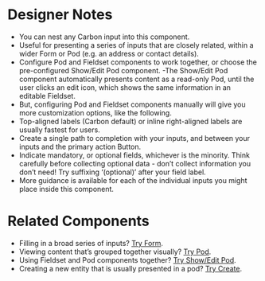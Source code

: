 # Designer Notes
- You can nest any Carbon input into this component.
- Useful for presenting a series of inputs that are closely related, within a wider Form or Pod (e.g. an address or contact details).
- Configure Pod and Fieldset components to work together, or choose the pre-configured Show/Edit Pod component.
 -The Show/Edit Pod component automatically presents content as a read-only Pod, until the user clicks an edit icon, which shows the same information in an editable Fieldset.
- But, configuring Pod and Fieldset components manually will give you more customization options, like the following.
- Top-aligned labels (Carbon default) or inline right-aligned labels are usually fastest for users.
- Create a single path to completion with your inputs, and between your inputs and the primary action Button.
- Indicate mandatory, or optional fields, whichever is the minority. Think carefully before collecting optional data - don’t collect information you don’t need! Try suffixing ‘(optional)’ after your field label.
- More guidance is available for each of the individual inputs you might place inside this component.

# Related Components
- Filling in a broad series of inputs? [Try Form](/components/form "Form").
- Viewing content that’s grouped together visually? [Try Pod](/components/pod "Pod").
- Using Fieldset and Pod components together? [Try Show/Edit Pod](/components/show-edit-pod "Show/Edit Pod").
- Creating a new entity that is usually presented in a pod? [Try Create](/components/create, "Create").
